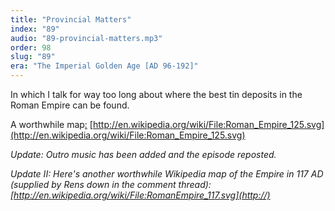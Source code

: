 ```yaml
---
title: "Provincial Matters"
index: "89"
audio: "89-provincial-matters.mp3"
order: 98
slug: "89"
era: "The Imperial Golden Age [AD 96-192]"
---
```


In which I talk for way too long about where the best tin deposits in the Roman Empire can be found.

A worthwhile map[:](http://en.wikipedia.org/wiki/File:Roman_Empire_125.svg)[](http://en.wikipedia.org/wiki/File:Roman_Empire_125.svg) [http://en.wikipedia.org/wiki/File:Roman_Empire_125.svg](http://en.wikipedia.org/wiki/File:Roman_Empire_125.svg)  

 

_Update: Outro music has been added and the episode reposted._ 

_Update II: Here's another worthwhile Wikipedia map of the Empire in 117 AD (supplied by Rens down in the comment thread): [http://en.wikipedia.org/wiki/File:RomanEmpire_117.svg](http://)_
